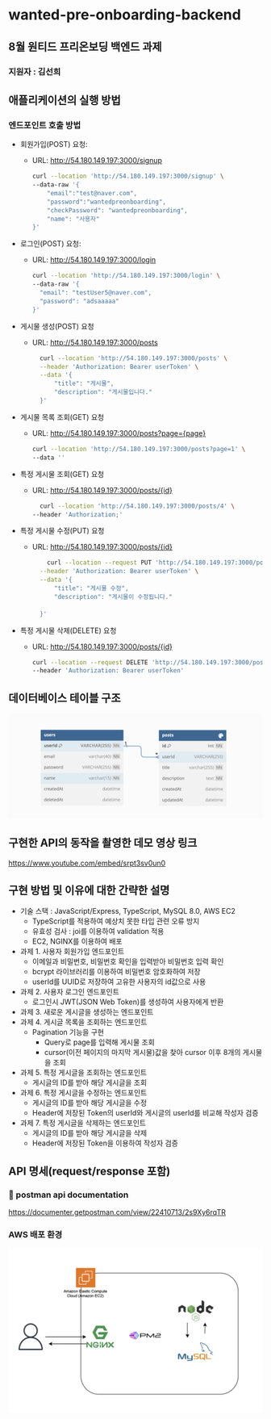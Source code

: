 # wanted-pre-onboarding-backend

## 8월 원티드 프리온보딩 백엔드 과제

### 지원자 : 김선희

## 애플리케이션의 실행 방법

### 엔드포인트 호출 방법

- 회원가입(POST) 요청:

  - URL: http://54.180.149.197:3000/signup
    ```bash
    curl --location 'http://54.180.149.197:3000/signup' \
    --data-raw '{
        "email":"test@naver.com",
        "password":"wantedpreonboarding",
        "checkPassword": "wantedpreonboarding",
        "name": "사용자"
    }'
    ```

- 로그인(POST) 요청:

  - URL: http://54.180.149.197:3000/login
    ```bash
    curl --location 'http://54.180.149.197:3000/login' \
    --data-raw '{
      "email": "testUser5@naver.com",
      "password": "adsaaaaa"
    }'
    ```

- 게시물 생성(POST) 요청

  - URL: http://54.180.149.197:3000/posts

    ```bash
      curl --location 'http://54.180.149.197:3000/posts' \
      --header 'Authorization: Bearer userToken' \
      --data '{
          "title": "게시물",
          "description": "게시물입니다."
      }'
    ```

- 게시물 목록 조회(GET) 요청

  - URL: http://54.180.149.197:3000/posts?page={page}

    ```bash
    curl --location 'http://54.180.149.197:3000/posts?page=1' \
    --data ''
    ```

- 특정 게시물 조회(GET) 요청
  - URL: http://54.180.149.197:3000/posts/{id}
    ```bash
      curl --location 'http://54.180.149.197:3000/posts/4' \
    --header 'Authorization;'
    ```
- 특정 게시물 수정(PUT) 요청

  - URL: http://54.180.149.197:3000/posts/{id}

    ```bash
        curl --location --request PUT 'http://54.180.149.197:3000/posts/21' \
      --header 'Authorization: Bearer userToken' \
      --data '{
          "title": "게시물 수정",
          "description": "게시물이 수정됩니다."

      }'
    ```

- 특정 게시물 삭제(DELETE) 요청
  - URL: http://54.180.149.197:3000/posts/{id}
    ```bash
    curl --location --request DELETE 'http://54.180.149.197:3000/posts/21' \
    --header 'Authorization: Bearer userToken'
    ```

## 데이터베이스 테이블 구조

![Alt text](image-1.png)

## 구현한 API의 동작을 촬영한 데모 영상 링크

https://www.youtube.com/embed/srpt3sv0un0

## 구현 방법 및 이유에 대한 간략한 설명

- 기술 스택 : JavaScript/Express, TypeScript, MySQL 8.0, AWS EC2
  - TypeScript를 적용하여 예상치 못한 타입 관련 오류 방지
  - 유효성 검사 : joi를 이용하여 validation 적용
  - EC2, NGINX를 이용하여 배포
- 과제 1. 사용자 회원가입 엔드포인트
  - 이메일과 비밀번호, 비밀번호 확인을 입력받아 비밀번호 입력 확인
  - bcrypt 라이브러리를 이용하여 비밀번호 암호화하여 저장
  - userId를 UUID로 저장하여 고유한 사용자의 id값으로 사용
- 과제 2. 사용자 로그인 엔드포인트
  - 로그인시 JWT(JSON Web Token)를 생성하여 사용자에게 반환
- 과제 3. 새로운 게시글을 생성하는 엔드포인트
- 과제 4. 게시글 목록을 조회하는 엔드포인트
  - Pagination 기능을 구현
    - Query로 page를 입력해 게시물 조회
    - cursor(이전 페이지의 마지막 게시물)값을 찾아 cursor 이후 8개의 게시물을 조회
- 과제 5. 특정 게시글을 조회하는 엔드포인트
  - 게시글의 ID를 받아 해당 게시글을 조회
- 과제 6. 특정 게시글을 수정하는 엔드포인트
  - 게시글의 ID를 받아 해당 게시글을 수정
  - Header에 저장된 Token의 userId와 게시글의 userId를 비교해 작성자 검증
- 과제 7. 특정 게시글을 삭제하는 엔드포인트
  - 게시글의 ID를 받아 해당 게시글을 삭제
  - Header에 저장된 Token을 이용하여 작성자 검증

## API 명세(request/response 포함)

### 📌 postman api documentation

https://documenter.getpostman.com/view/22410713/2s9Xy6rqTR

### AWS 배포 환경

![Alt text](image.png)
